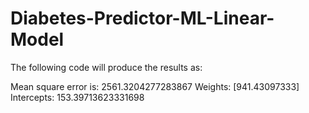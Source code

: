 # Diabetes-Predictor-ML-Linear-Model
The following code will produce the results as:

Mean square error is:  2561.3204277283867
Weights:  [941.43097333]
Intercepts:  153.39713623331698

